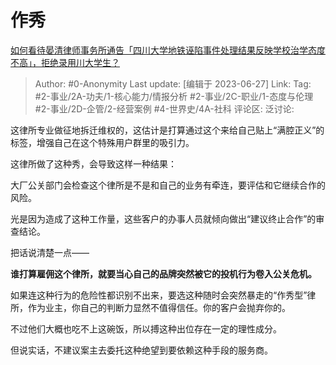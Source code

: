 # 作秀
[如何看待晏清律师事务所通告「四川大学地铁诬陷事件处理结果反映学校治学态度不高」，拒绝录用川大学生？](https://www.zhihu.com/question/608552240/answer/3091895586)

> Author: #0-Anonymity
> Last update: [编辑于 2023-06-27]
> Link:
> Tag: #2-事业/2A-功夫/1-核心能力/情报分析  #2-事业/2C-职业/1-态度与伦理  #2-事业/2D-企管/2-经营案例 #4-世界史/4A-社科
> 评论区:
> 泛讨论:

这律所专业做征地拆迁维权的，这估计是打算通过这个来给自己贴上“满腔正义”的标签，增强自己在这个特殊用户群里的吸引力。

这律所做了这种秀，会导致这样一种结果：

大厂公关部门会检查这个律所是不是和自己的业务有牵连，要评估和它继续合作的风险。

光是因为造成了这种工作量，这些客户的办事人员就倾向做出“建议终止合作”的审查结论。

把话说清楚一点——

**谁打算雇佣这个律所，就要当心自己的品牌突然被它的投机行为卷入公关危机。**

如果连这种行为的危险性都识别不出来，要选这种随时会突然暴走的“作秀型”律所，作为业主，你自己的判断力显然不值得信任。你的客户会抛弃你的。

不过他们大概也吃不上这碗饭，所以搏这种出位存在一定的理性成分。

但说实话，不建议案主去委托这种绝望到要依赖这种手段的服务商。